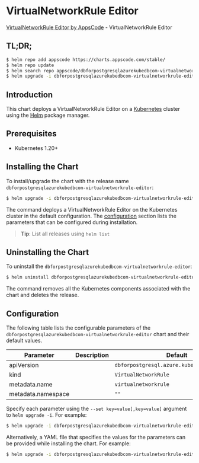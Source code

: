 # VirtualNetworkRule Editor

[VirtualNetworkRule Editor by AppsCode](https://appscode.com) - VirtualNetworkRule Editor

## TL;DR;

```bash
$ helm repo add appscode https://charts.appscode.com/stable/
$ helm repo update
$ helm search repo appscode/dbforpostgresqlazurekubedbcom-virtualnetworkrule-editor --version=v0.24.0
$ helm upgrade -i dbforpostgresqlazurekubedbcom-virtualnetworkrule-editor appscode/dbforpostgresqlazurekubedbcom-virtualnetworkrule-editor -n default --create-namespace --version=v0.24.0
```

## Introduction

This chart deploys a VirtualNetworkRule Editor on a [Kubernetes](http://kubernetes.io) cluster using the [Helm](https://helm.sh) package manager.

## Prerequisites

- Kubernetes 1.20+

## Installing the Chart

To install/upgrade the chart with the release name `dbforpostgresqlazurekubedbcom-virtualnetworkrule-editor`:

```bash
$ helm upgrade -i dbforpostgresqlazurekubedbcom-virtualnetworkrule-editor appscode/dbforpostgresqlazurekubedbcom-virtualnetworkrule-editor -n default --create-namespace --version=v0.24.0
```

The command deploys a VirtualNetworkRule Editor on the Kubernetes cluster in the default configuration. The [configuration](#configuration) section lists the parameters that can be configured during installation.

> **Tip**: List all releases using `helm list`

## Uninstalling the Chart

To uninstall the `dbforpostgresqlazurekubedbcom-virtualnetworkrule-editor`:

```bash
$ helm uninstall dbforpostgresqlazurekubedbcom-virtualnetworkrule-editor -n default
```

The command removes all the Kubernetes components associated with the chart and deletes the release.

## Configuration

The following table lists the configurable parameters of the `dbforpostgresqlazurekubedbcom-virtualnetworkrule-editor` chart and their default values.

|     Parameter      | Description |                        Default                         |
|--------------------|-------------|--------------------------------------------------------|
| apiVersion         |             | <code>dbforpostgresql.azure.kubedb.com/v1alpha1</code> |
| kind               |             | <code>VirtualNetworkRule</code>                        |
| metadata.name      |             | <code>virtualnetworkrule</code>                        |
| metadata.namespace |             | <code>""</code>                                        |


Specify each parameter using the `--set key=value[,key=value]` argument to `helm upgrade -i`. For example:

```bash
$ helm upgrade -i dbforpostgresqlazurekubedbcom-virtualnetworkrule-editor appscode/dbforpostgresqlazurekubedbcom-virtualnetworkrule-editor -n default --create-namespace --version=v0.24.0 --set apiVersion=dbforpostgresql.azure.kubedb.com/v1alpha1
```

Alternatively, a YAML file that specifies the values for the parameters can be provided while
installing the chart. For example:

```bash
$ helm upgrade -i dbforpostgresqlazurekubedbcom-virtualnetworkrule-editor appscode/dbforpostgresqlazurekubedbcom-virtualnetworkrule-editor -n default --create-namespace --version=v0.24.0 --values values.yaml
```
